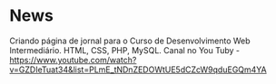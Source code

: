 # News
 Criando página de jornal para o Curso de Desenvolvimento Web Intermediário. HTML, CSS, PHP, MySQL.
 Canal no You Tuby - https://www.youtube.com/watch?v=GZDIeTuat34&list=PLmE_tNDnZEDOWtUE5dCZcW9qduEGQm4YA
